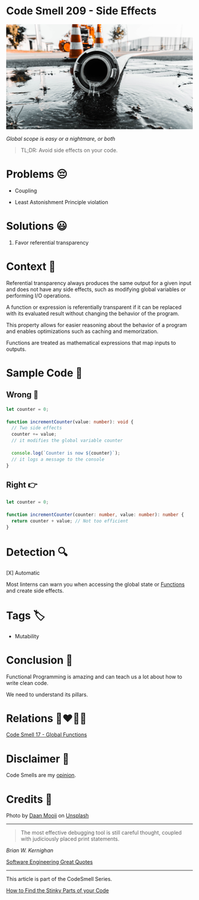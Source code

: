 # Code Smell 209 - Side Effects
            
![Code Smell 209 - Side Effects](Code%20Smell%20209%20-%20Side%20Effects.jpg)

*Global scope is easy or a nightmare, or both*

> TL;DR: Avoid side effects on your code.

# Problems 😔 

- Coupling

- Least Astonishment Principle violation

# Solutions 😃

1. Favor referential transparency

# Context 💬

Referential transparency always produces the same output for a given input and does not have any side effects, such as modifying global variables or performing I/O operations. 

A function or expression is referentially transparent if it can be replaced with its evaluated result without changing the behavior of the program. 

This property allows for easier reasoning about the behavior of a program and enables optimizations such as caching and memorization. 

Functions are treated as mathematical expressions that map inputs to outputs.

# Sample Code 📖

## Wrong 🚫

<!-- [Gist Url](https://gist.github.com/mcsee/e532e326a6b5ac7d4b88b9aadaa86c0b) -->

```typescript
let counter = 0;

function incrementCounter(value: number): void {
  // Two side effects  
  counter += value;
  // it modifies the global variable counter   
  
  console.log(`Counter is now ${counter}`); 
  // it logs a message to the console
}
```

## Right 👉

<!-- [Gist Url](https://gist.github.com/mcsee/9ce2320f04f2a6f2e0c24e581e472091) -->

```typescript
let counter = 0;

function incrementCounter(counter: number, value: number): number {  
  return counter + value; // Not too efficient  
}
```

# Detection 🔍

[X] Automatic 

Most linterns can warn you when accessing the global state or [Functions](https://github.com/mcsee/Software-Design-Articles/tree/main/Articles/Code%20Smells/Code%20Smell%2017%20-%20Global%20Functions/readme.md) and create side effects.

# Tags 🏷️

- Mutability

# Conclusion 🏁

Functional Programming is amazing and can teach us a lot about how to write clean code. 

We need to understand its pillars.

# Relations 👩‍❤️‍💋‍👨

[Code Smell 17 - Global Functions](https://github.com/mcsee/Software-Design-Articles/tree/main/Articles/Code%20Smells/Code%20Smell%2017%20-%20Global%20Functions/readme.md)

# Disclaimer 📘

Code Smells are my [opinion](https://github.com/mcsee/Software-Design-Articles/tree/main/Articles/Blogging/I%20Wrote%20More%20than%2090%20Articles%20on%202021%20Here%20is%20What%20I%20Learned/readme.md).

# Credits 🙏

Photo by [Daan Mooij](https://unsplash.com/@daanmooij) on [Unsplash](https://unsplash.com/photos/91LGCVN5SA)
    
* * *

> The most effective debugging tool is still careful thought, coupled with judiciously placed print statements.

_Brian W. Kernighan_
 
[Software Engineering Great Quotes](https://github.com/mcsee/Software-Design-Articles/tree/main/Articles/Quotes/Software%20Engineering%20Great%20Quotes/readme.md)

* * *

This article is part of the CodeSmell Series.

[How to Find the Stinky Parts of your Code](https://github.com/mcsee/Software-Design-Articles/tree/main/Articles/Code%20Smells/How%20to%20Find%20the%20Stinky%20parts%20of%20your%20Code/readme.md)